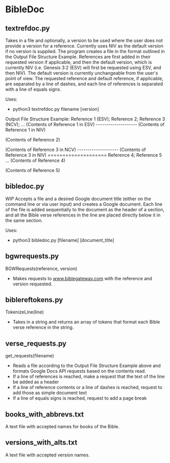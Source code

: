 # BibleDoc

## textrefdoc.py
Takes in a file and optionally, a version to be used where the user does not provide a version for a reference. Currently uses NIV as the default version if no version is supplied. The program creates a file in the format outlined in the Output File Structure Example. References are first added in their requested version if applicable, and then the default version, which is currently NIV (i.e. Genesis 3:2 (ESV) will first be requested using ESV, and then NIV). The default version is currently unchangeable from the user's point of view. The requested reference and default reference, if applicable, are separated by a line of dashes, and each line of references is separated with a line of equals signs.

Uses:
- python3 textrefdoc.py filename [version]

Output File Structure Example:
Reference 1 (ESV); Reference 2; Reference 3 (NCV); ...
(Contents of Reference 1 in ESV)
\--------------------
(Contents of Reference 1 in NIV)

(Contents of Reference 2)

(Contents of Reference 3 in NCV)
\--------------------
(Contents of Reference 3 in NIV)
\====================
Reference 4; Reference 5 ...
(Contents of Reference 4)

(Contents of Reference 5)

## bibledoc.py
*WIP*
Accepts a file and a desired Google document title (either on the command line or via user input) and creates a Google document.
Each line of the file is added sequentially to the document as the header of a section, and all the Bible verse references in the line are placed directly below it in the same section.

Uses:
- python3 bibledoc.py [filename] [document_title]

## bgwrequests.py
BGWRequests(reference, version)
* Makes requests to www.biblegateway.com with the reference and version requested.

## biblereftokens.py
TokenizeLine(line)
* Takes in a string and returns an array of tokens that format each Bible verse reference in the string.

## verse_requests.py
get_requests(filename)
* Reads a file according to the Output File Structure Example above and formats Google Docs API requests based on the contents read.
* If a line of references is reached, make a request that the text of the line be added as a header
* If a line of reference contents or a line of dashes is reached, request to add those as simple document text
* If a line of equals signs is reached, request to add a page break

## books_with_abbrevs.txt
A text file with accepted names for books of the Bible.

## versions_with_alts.txt
A text file with accepted version names.
